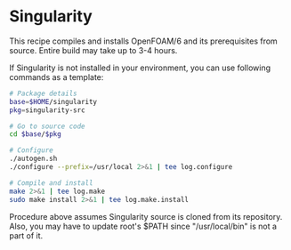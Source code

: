 # Singularity
This recipe compiles and installs OpenFOAM/6 and its prerequisites from source.
Entire build may take up to 3-4 hours.

If Singularity is not installed in your environment, you can use following commands as a template:
```bash
# Package details
base=$HOME/singularity
pkg=singularity-src

# Go to source code
cd $base/$pkg

# Configure
./autogen.sh
./configure --prefix=/usr/local 2>&1 | tee log.configure

# Compile and install 
make 2>&1 | tee log.make
sudo make install 2>&1 | tee log.make.install
```
Procedure above assumes Singularity source is cloned from its repository. 
Also, you may have to update root's $PATH since "/usr/local/bin" is not a part of it.
